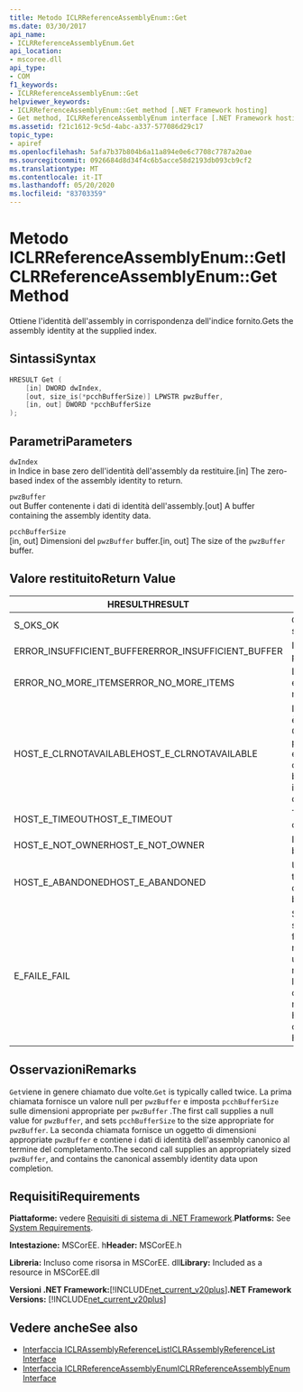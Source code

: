 ```yaml
---
title: Metodo ICLRReferenceAssemblyEnum::Get
ms.date: 03/30/2017
api_name:
- ICLRReferenceAssemblyEnum.Get
api_location:
- mscoree.dll
api_type:
- COM
f1_keywords:
- ICLRReferenceAssemblyEnum::Get
helpviewer_keywords:
- ICLRReferenceAssemblyEnum::Get method [.NET Framework hosting]
- Get method, ICLRReferenceAssemblyEnum interface [.NET Framework hosting]
ms.assetid: f21c1612-9c5d-4abc-a337-577086d29c17
topic_type:
- apiref
ms.openlocfilehash: 5afa7b37b804b6a11a894e0e6c7708c7787a20ae
ms.sourcegitcommit: 0926684d8d34f4c6b5acce58d2193db093cb9cf2
ms.translationtype: MT
ms.contentlocale: it-IT
ms.lasthandoff: 05/20/2020
ms.locfileid: "83703359"
---
```

# <a name="iclrreferenceassemblyenumget-method"></a><span data-ttu-id="d2cce-102">Metodo ICLRReferenceAssemblyEnum::Get</span><span class="sxs-lookup"><span data-stu-id="d2cce-102">ICLRReferenceAssemblyEnum::Get Method</span></span>
<span data-ttu-id="d2cce-103">Ottiene l'identità dell'assembly in corrispondenza dell'indice fornito.</span><span class="sxs-lookup"><span data-stu-id="d2cce-103">Gets the assembly identity at the supplied index.</span></span>  
  
## <a name="syntax"></a><span data-ttu-id="d2cce-104">Sintassi</span><span class="sxs-lookup"><span data-stu-id="d2cce-104">Syntax</span></span>  
  
```cpp  
HRESULT Get (  
    [in] DWORD dwIndex,  
    [out, size_is(*pcchBufferSize)] LPWSTR pwzBuffer,  
    [in, out] DWORD *pcchBufferSize  
);  
```  
  
## <a name="parameters"></a><span data-ttu-id="d2cce-105">Parametri</span><span class="sxs-lookup"><span data-stu-id="d2cce-105">Parameters</span></span>  
 `dwIndex`  
 <span data-ttu-id="d2cce-106">in Indice in base zero dell'identità dell'assembly da restituire.</span><span class="sxs-lookup"><span data-stu-id="d2cce-106">[in] The zero-based index of the assembly identity to return.</span></span>  
  
 `pwzBuffer`  
 <span data-ttu-id="d2cce-107">out Buffer contenente i dati di identità dell'assembly.</span><span class="sxs-lookup"><span data-stu-id="d2cce-107">[out] A buffer containing the assembly identity data.</span></span>  
  
 `pcchBufferSize`  
 <span data-ttu-id="d2cce-108">[in, out] Dimensioni del `pwzBuffer` buffer.</span><span class="sxs-lookup"><span data-stu-id="d2cce-108">[in, out] The size of the `pwzBuffer` buffer.</span></span>  
  
## <a name="return-value"></a><span data-ttu-id="d2cce-109">Valore restituito</span><span class="sxs-lookup"><span data-stu-id="d2cce-109">Return Value</span></span>  
  
|<span data-ttu-id="d2cce-110">HRESULT</span><span class="sxs-lookup"><span data-stu-id="d2cce-110">HRESULT</span></span>|<span data-ttu-id="d2cce-111">Description</span><span class="sxs-lookup"><span data-stu-id="d2cce-111">Description</span></span>|  
|-------------|-----------------|  
|<span data-ttu-id="d2cce-112">S_OK</span><span class="sxs-lookup"><span data-stu-id="d2cce-112">S_OK</span></span>|<span data-ttu-id="d2cce-113">`Get`la restituzione è riuscita.</span><span class="sxs-lookup"><span data-stu-id="d2cce-113">`Get` returned successfully.</span></span>|  
|<span data-ttu-id="d2cce-114">ERROR_INSUFFICIENT_BUFFER</span><span class="sxs-lookup"><span data-stu-id="d2cce-114">ERROR_INSUFFICIENT_BUFFER</span></span>|<span data-ttu-id="d2cce-115">Il valore di `pwzBuffer` è troppo piccolo.</span><span class="sxs-lookup"><span data-stu-id="d2cce-115">`pwzBuffer` is too small.</span></span>|  
|<span data-ttu-id="d2cce-116">ERROR_NO_MORE_ITEMS</span><span class="sxs-lookup"><span data-stu-id="d2cce-116">ERROR_NO_MORE_ITEMS</span></span>|<span data-ttu-id="d2cce-117">L'enumerazione non contiene altri elementi.</span><span class="sxs-lookup"><span data-stu-id="d2cce-117">The enumeration contains no more items.</span></span>|  
|<span data-ttu-id="d2cce-118">HOST_E_CLRNOTAVAILABLE</span><span class="sxs-lookup"><span data-stu-id="d2cce-118">HOST_E_CLRNOTAVAILABLE</span></span>|<span data-ttu-id="d2cce-119">Il Common Language Runtime (CLR) non è stato caricato in un processo oppure CLR si trova in uno stato in cui non è possibile eseguire codice gestito o elaborare la chiamata correttamente.</span><span class="sxs-lookup"><span data-stu-id="d2cce-119">The common language runtime (CLR) has not been loaded into a process, or the CLR is in a state in which it cannot run managed code or process the call successfully.</span></span>|  
|<span data-ttu-id="d2cce-120">HOST_E_TIMEOUT</span><span class="sxs-lookup"><span data-stu-id="d2cce-120">HOST_E_TIMEOUT</span></span>|<span data-ttu-id="d2cce-121">Timeout della chiamata.</span><span class="sxs-lookup"><span data-stu-id="d2cce-121">The call timed out.</span></span>|  
|<span data-ttu-id="d2cce-122">HOST_E_NOT_OWNER</span><span class="sxs-lookup"><span data-stu-id="d2cce-122">HOST_E_NOT_OWNER</span></span>|<span data-ttu-id="d2cce-123">Il chiamante non è il proprietario del blocco.</span><span class="sxs-lookup"><span data-stu-id="d2cce-123">The caller does not own the lock.</span></span>|  
|<span data-ttu-id="d2cce-124">HOST_E_ABANDONED</span><span class="sxs-lookup"><span data-stu-id="d2cce-124">HOST_E_ABANDONED</span></span>|<span data-ttu-id="d2cce-125">Un evento è stato annullato mentre un thread bloccato o Fiber era in attesa su di esso.</span><span class="sxs-lookup"><span data-stu-id="d2cce-125">An event was canceled while a blocked thread or fiber was waiting on it.</span></span>|  
|<span data-ttu-id="d2cce-126">E_FAIL</span><span class="sxs-lookup"><span data-stu-id="d2cce-126">E_FAIL</span></span>|<span data-ttu-id="d2cce-127">Si è verificato un errore irreversibile sconosciuto.</span><span class="sxs-lookup"><span data-stu-id="d2cce-127">An unknown catastrophic failure occurred.</span></span> <span data-ttu-id="d2cce-128">Se un metodo restituisce E_FAIL, CLR non è più utilizzabile all'interno del processo.</span><span class="sxs-lookup"><span data-stu-id="d2cce-128">If a method returns E_FAIL, the CLR is no longer usable within the process.</span></span> <span data-ttu-id="d2cce-129">Le chiamate successive ai metodi di hosting restituiscono HOST_E_CLRNOTAVAILABLE.</span><span class="sxs-lookup"><span data-stu-id="d2cce-129">Subsequent calls to hosting methods return HOST_E_CLRNOTAVAILABLE.</span></span>|  
  
## <a name="remarks"></a><span data-ttu-id="d2cce-130">Osservazioni</span><span class="sxs-lookup"><span data-stu-id="d2cce-130">Remarks</span></span>  
 <span data-ttu-id="d2cce-131">`Get`viene in genere chiamato due volte.</span><span class="sxs-lookup"><span data-stu-id="d2cce-131">`Get` is typically called twice.</span></span> <span data-ttu-id="d2cce-132">La prima chiamata fornisce un valore null per `pwzBuffer` e imposta `pcchBufferSize` sulle dimensioni appropriate per `pwzBuffer` .</span><span class="sxs-lookup"><span data-stu-id="d2cce-132">The first call supplies a null value for `pwzBuffer`, and sets `pcchBufferSize` to the size appropriate for `pwzBuffer`.</span></span> <span data-ttu-id="d2cce-133">La seconda chiamata fornisce un oggetto di dimensioni appropriate `pwzBuffer` e contiene i dati di identità dell'assembly canonico al termine del completamento.</span><span class="sxs-lookup"><span data-stu-id="d2cce-133">The second call supplies an appropriately sized `pwzBuffer`, and contains the canonical assembly identity data upon completion.</span></span>  
  
## <a name="requirements"></a><span data-ttu-id="d2cce-134">Requisiti</span><span class="sxs-lookup"><span data-stu-id="d2cce-134">Requirements</span></span>  
 <span data-ttu-id="d2cce-135">**Piattaforme:** vedere [Requisiti di sistema di .NET Framework](../../get-started/system-requirements.md).</span><span class="sxs-lookup"><span data-stu-id="d2cce-135">**Platforms:** See [System Requirements](../../get-started/system-requirements.md).</span></span>  
  
 <span data-ttu-id="d2cce-136">**Intestazione:** MSCorEE. h</span><span class="sxs-lookup"><span data-stu-id="d2cce-136">**Header:** MSCorEE.h</span></span>  
  
 <span data-ttu-id="d2cce-137">**Libreria:** Incluso come risorsa in MSCorEE. dll</span><span class="sxs-lookup"><span data-stu-id="d2cce-137">**Library:** Included as a resource in MSCorEE.dll</span></span>  
  
 <span data-ttu-id="d2cce-138">**Versioni .NET Framework:**[!INCLUDE[net_current_v20plus](../../../../includes/net-current-v20plus-md.md)]</span><span class="sxs-lookup"><span data-stu-id="d2cce-138">**.NET Framework Versions:** [!INCLUDE[net_current_v20plus](../../../../includes/net-current-v20plus-md.md)]</span></span>  
  
## <a name="see-also"></a><span data-ttu-id="d2cce-139">Vedere anche</span><span class="sxs-lookup"><span data-stu-id="d2cce-139">See also</span></span>

- [<span data-ttu-id="d2cce-140">Interfaccia ICLRAssemblyReferenceList</span><span class="sxs-lookup"><span data-stu-id="d2cce-140">ICLRAssemblyReferenceList Interface</span></span>](iclrassemblyreferencelist-interface.md)
- [<span data-ttu-id="d2cce-141">Interfaccia ICLRReferenceAssemblyEnum</span><span class="sxs-lookup"><span data-stu-id="d2cce-141">ICLRReferenceAssemblyEnum Interface</span></span>](iclrreferenceassemblyenum-interface.md)
